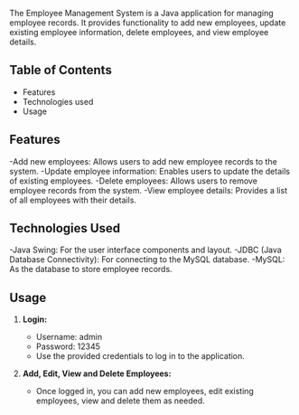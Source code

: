 The Employee Management System is a Java application for managing employee records. It provides functionality to add new employees, update existing employee information, delete employees, and view employee details.

## Table of Contents
- Features
- Technologies used
- Usage


## Features

-Add new employees: Allows users to add new employee records to the system.
-Update employee information: Enables users to update the details of existing employees.
-Delete employees: Allows users to remove employee records from the system.
-View employee details: Provides a list of all employees with their details.

## Technologies Used

-Java Swing: For the user interface components and layout.
-JDBC (Java Database Connectivity): For connecting to the MySQL database.
-MySQL: As the database to store employee records.

## Usage 
1. **Login:**  
   - Username: admin  
   - Password: 12345  
   - Use the provided credentials to log in to the application.

2. **Add, Edit, View and Delete Employees:**  
   - Once logged in, you can add new employees, edit existing employees, view and delete them as needed.


